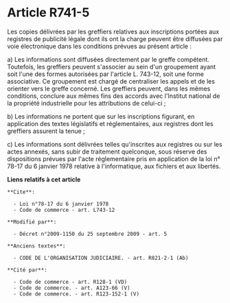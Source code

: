 # Article R741-5

Les copies délivrées par les greffiers relatives aux inscriptions portées aux registres de publicité légale dont ils ont la
charge peuvent être diffusées par voie électronique dans les conditions prévues au présent article : 

a) Les informations sont diffusées directement par le greffe compétent. Toutefois, les greffiers peuvent s'associer au sein
d'un groupement ayant soit l'une des formes autorisées par l'article L. 743-12, soit une forme associative. Ce groupement est
chargé de centraliser les appels et de les orienter vers le greffe concerné. Les greffiers peuvent, dans les mêmes
conditions, conclure aux mêmes fins des accords avec l'Institut national de la propriété industrielle pour les attributions
de celui-ci ; 

b) Les informations ne portent que sur les inscriptions figurant, en application des textes législatifs et réglementaires,
aux registres dont les greffiers assurent la tenue ; 

c) Les informations sont délivrées telles qu'inscrites aux registres ou sur les actes annexés, sans subir de traitement
quelconque, sous réserve des dispositions prévues par l'acte réglementaire pris en application de la loi n° 78-17 du 6
janvier 1978 relative à l'informatique, aux fichiers et aux libertés.

**Liens relatifs à cet article**

	**Cite**:

	  - Loi n°78-17 du 6 janvier 1978
	  - Code de commerce - art. L743-12

	**Modifié par**:

	  - Décret n°2009-1150 du 25 septembre 2009 - art. 5

	**Anciens textes**:

	  - CODE DE L'ORGANISATION JUDICIAIRE. - art. R821-2-1 (Ab)

	**Cité par**:

	  - Code de commerce - art. R128-1 (VD)
	  - Code de commerce. - art. A123-66 (V)
	  - Code de commerce. - art. R123-152-1 (V)
